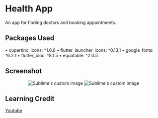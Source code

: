# Health App

An app for finding doctors and booking appointments.

## Packages Used
  • cupertino_icons: ^1.0.6
  • flutter_launcher_icons: ^0.13.1
  • google_fonts: ^6.2.1
  • flutter_bloc: ^8.1.5
  • equatable: ^2.0.5

## Screenshot
<p align="center">
  <img src="https://github.com/SubhanAli94/Health-App/screenshots/sc1.jpeg" alt="Sublime's custom image"/>
  <img src="https://github.com/SubhanAli94/Health-App/screenshots/sc2.jpeg" alt="Sublime's custom image"/>
</p>

## Learning Credit
[Youtube](https://www.youtube.com/@MaxonFlutter)
